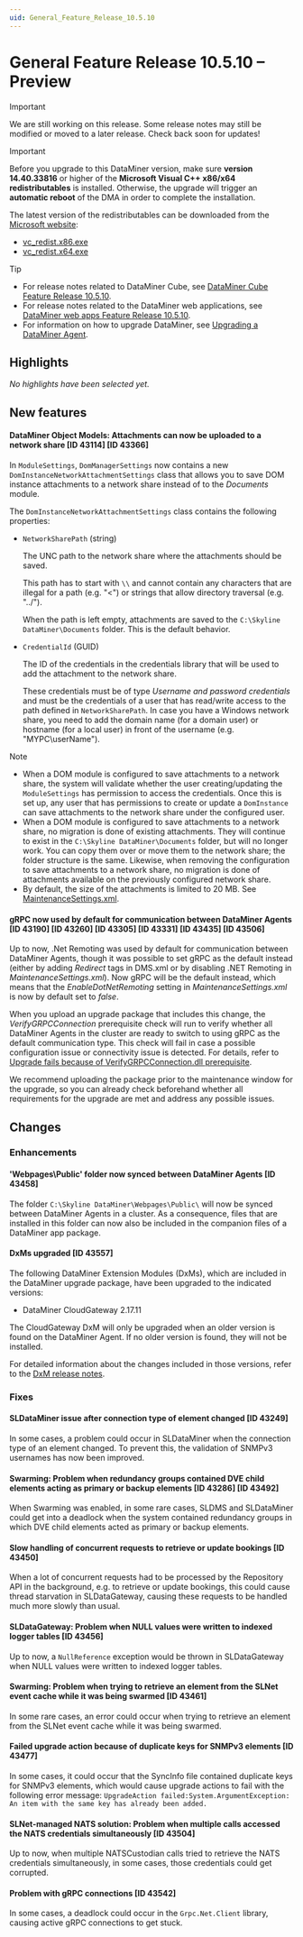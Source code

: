 ```yaml
---
uid: General_Feature_Release_10.5.10
---
```


# General Feature Release 10.5.10 – Preview

> [!IMPORTANT]
> We are still working on this release. Some release notes may still be modified or moved to a later release. Check back soon for updates!

> [!IMPORTANT]
>
> Before you upgrade to this DataMiner version, make sure **version 14.40.33816** or higher of the **Microsoft Visual C++ x86/x64 redistributables** is installed. Otherwise, the upgrade will trigger an **automatic reboot** of the DMA in order to complete the installation.
>
> The latest version of the redistributables can be downloaded from the [Microsoft website](https://learn.microsoft.com/en-us/cpp/windows/latest-supported-vc-redist?view=msvc-170#latest-microsoft-visual-c-redistributable-version):
>
> - [vc_redist.x86.exe](https://aka.ms/vs/17/release/vc_redist.x86.exe)
> - [vc_redist.x64.exe](https://aka.ms/vs/17/release/vc_redist.x64.exe)

> [!TIP]
>
> - For release notes related to DataMiner Cube, see [DataMiner Cube Feature Release 10.5.10](xref:Cube_Feature_Release_10.5.10).
> - For release notes related to the DataMiner web applications, see [DataMiner web apps Feature Release 10.5.10](xref:Web_apps_Feature_Release_10.5.10).
> - For information on how to upgrade DataMiner, see [Upgrading a DataMiner Agent](xref:Upgrading_a_DataMiner_Agent).

## Highlights

*No highlights have been selected yet.*

## New features

#### DataMiner Object Models: Attachments can now be uploaded to a network share [ID 43114] [ID 43366]

<!-- MR 10.6.0 - FR 10.5.10 -->

In `ModuleSettings`, `DomManagerSettings` now contains a new `DomInstanceNetworkAttachmentSettings` class that allows you to save DOM instance attachments to a network share instead of to the *Documents* module.

The `DomInstanceNetworkAttachmentSettings` class contains the following properties:

- `NetworkSharePath` (string)

  The UNC path to the network share where the attachments should be saved.

  This path has to start with `\\` and cannot contain any characters that are illegal for a path (e.g. "<") or strings that allow directory traversal (e.g. "../").

  When the path is left empty, attachments are saved to the `C:\Skyline DataMiner\Documents` folder. This is the default behavior.

- `CredentialId` (GUID)

  The ID of the credentials in the credentials library that will be used to add the attachment to the network share.

  These credentials must be of type *Username and password credentials* and must be the credentials of a user that has read/write access to the path defined in `NetworkSharePath`. In case you have a Windows network share, you need to add the domain name (for a domain user) or hostname (for a local user) in front of the username (e.g. "MYPC\userName").

> [!NOTE]
>
> - When a DOM module is configured to save attachments to a network share, the system will validate whether the user creating/updating the `ModuleSettings` has permission to access the credentials. Once this is set up, any user that has permissions to create or update a `DomInstance` can save attachments to the network share under the configured user.
> - When a DOM module is configured to save attachments to a network share, no migration is done of existing attachments. They will continue to exist in the `C:\Skyline DataMiner\Documents` folder, but will no longer work. You can copy them over or move them to the network share; the folder structure is the same. Likewise, when removing the configuration to save attachments to a network share, no migration is done of attachments available on the previously configured network share.
> - By default, the size of the attachments is limited to 20 MB. See [MaintenanceSettings.xml](xref:MaintenanceSettings_xml#documentsmaxsize).

#### gRPC now used by default for communication between DataMiner Agents [ID 43190] [ID 43260] [ID 43305] [ID 43331] [ID 43435] [ID 43506]

<!-- MR 10.6.0 - FR 10.5.9 -->

Up to now, .Net Remoting was used by default for communication between DataMiner Agents, though it was possible to set gRPC as the default instead (either by adding *Redirect* tags in DMS.xml or by disabling .NET Remoting in *MaintenanceSettings.xml*). Now gRPC will be the default instead, which means that the *EnableDotNetRemoting* setting in *MaintenanceSettings.xml* is now by default set to *false*.

When you upload an upgrade package that includes this change, the *VerifyGRPCConnection* prerequisite check will run to verify whether all DataMiner Agents in the cluster are ready to switch to using gRPC as the default communication type. This check will fail in case a possible configuration issue or connectivity issue is detected. For details, refer to [Upgrade fails because of VerifyGRPCConnection.dll prerequisite](xref:KI_Upgrade_fails_VerifyGRPCConnection_prerequisite).

We recommend uploading the package prior to the maintenance window for the upgrade, so you can already check beforehand whether all requirements for the upgrade are met and address any possible issues.

## Changes

### Enhancements

#### 'Webpages\Public' folder now synced between DataMiner Agents [ID 43458]

<!-- MR 10.6.0 - FR 10.5.10 -->

The folder `C:\Skyline DataMiner\Webpages\Public\` will now be synced between DataMiner Agents in a cluster. As a consequence, files that are installed in this folder can now also be included in the companion files of a DataMiner app package.

#### DxMs upgraded [ID 43557]

<!-- RN 43557: MR 10.6.0 - FR 10.5.10 -->

The following DataMiner Extension Modules (DxMs), which are included in the DataMiner upgrade package, have been upgraded to the indicated versions:

- DataMiner CloudGateway 2.17.11

The CloudGateway DxM will only be upgraded when an older version is found on the DataMiner Agent. If no older version is found, they will not be installed.

For detailed information about the changes included in those versions, refer to the [DxM release notes](xref:DxM_RNs_index).

### Fixes

#### SLDataMiner issue after connection type of element changed [ID 43249]

<!-- MR 10.4.0 [CU19] / 10.5.0 [CU7] - FR 10.5.10 -->

In some cases, a problem could occur in SLDataMiner when the connection type of an element changed. To prevent this, the validation of SNMPv3 usernames has now been improved.

#### Swarming: Problem when redundancy groups contained DVE child elements acting as primary or backup elements [ID 43286] [ID 43492]

<!-- MR 10.5.0 [CU7] - FR 10.5.10 -->

When Swarming was enabled, in some rare cases, SLDMS and SLDataMiner could get into a deadlock when the system contained redundancy groups in which DVE child elements acted as primary or backup elements.

#### Slow handling of concurrent requests to retrieve or update bookings [ID 43450]

<!-- MR 10.6.0 - FR 10.5.10 -->

When a lot of concurrent requests had to be processed by the Repository API in the background, e.g. to retrieve or update bookings, this could cause thread starvation in SLDataGateway, causing these requests to be handled much more slowly than usual.

#### SLDataGateway: Problem when NULL values were written to indexed logger tables [ID 43456]

<!-- MR 10.4.0 [CU19] / 10.5.0 [CU7] - FR 10.5.10 -->

Up to now, a `NullReference` exception would be thrown in SLDataGateway when NULL values were written to indexed logger tables.

#### Swarming: Problem when trying to retrieve an element from the SLNet event cache while it was being swarmed [ID 43461]

<!-- MR 10.6.0 - FR 10.5.10 -->
<!-- Not added to MR 10.6.0 -->

In some rare cases, an error could occur when trying to retrieve an element from the SLNet event cache while it was being swarmed.

#### Failed upgrade action because of duplicate keys for SNMPv3 elements [ID 43477]

<!-- MR 10.4.0 [CU19] / 10.5.0 [CU7] - FR 10.5.10 -->

In some cases, it could occur that the SyncInfo file contained duplicate keys for SNMPv3 elements, which would cause upgrade actions to fail with the following error message: `UpgradeAction failed:System.ArgumentException: An item with the same key has already been added.`

#### SLNet-managed NATS solution: Problem when multiple calls accessed the NATS credentials simultaneously [ID 43504]

<!-- MR 10.4.0 [CU19] / 10.5.0 [CU7] - FR 10.5.10 -->

Up to now, when multiple NATSCustodian calls tried to retrieve the NATS credentials simultaneously, in some cases, those credentials could get corrupted.

#### Problem with gRPC connections [ID 43542]

<!-- MR 10.4.0 [CU19] / 10.5.0 [CU7] - FR 10.5.10 -->

In some cases, a deadlock could occur in the `Grpc.Net.Client` library, causing active gRPC connections to get stuck.
